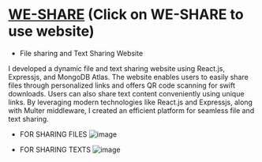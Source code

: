 # [WE-SHARE](https://rk-share.netlify.app/) (Click on WE-SHARE to use website)
* File sharing and Text Sharing Website

I developed a dynamic file and text sharing website using React.js,
Expressjs, and MongoDB Atlas. The website enables users to easily
share files through personalized links and offers QR code scanning for
swift downloads. Users can also share text content conveniently using
unique links. By leveraging modern technologies like React.js and
Expressjs, along with Multer middleware, I created an efficient
platform for seamless file and text sharing.


* FOR SHARING FILES
![image](https://github.com/priyanshusoni3850/WE-SHARE/assets/125923324/1c2453c2-8f8d-4de9-9c4f-7b0622ba42f5)

* FOR SHARING TEXTS
![image](https://github.com/priyanshusoni3850/WE-SHARE/assets/125923324/32e67224-288f-4af9-b0d9-0b2eca657013)
